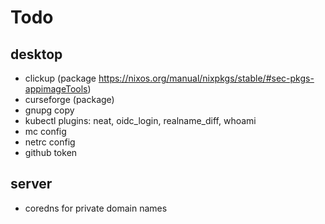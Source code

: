 # Todo

## desktop

* clickup (package https://nixos.org/manual/nixpkgs/stable/#sec-pkgs-appimageTools)
* curseforge (package)
* gnupg copy
* kubectl plugins: neat, oidc_login, realname_diff, whoami
* mc config
* netrc config
* github token

## server

* coredns for private domain names
